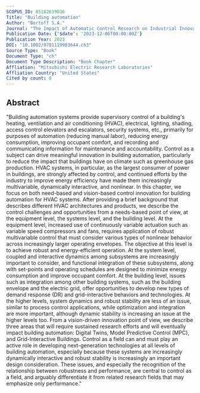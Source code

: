 ```yaml
---
SCOPUS_ID: 85182619036
Title: "Building automation"
Author: "Bortoff S.A."
Journal: "The Impact of Automatic Control Research on Industrial Innovation: Enabling a Sustainable Future"
Publication Date: {'$date': '2023-12-06T00:00:00Z'}
Publication Year: 2023
DOI: "10.1002/9781119983644.ch3"
Source Type: "Book"
Document Type: "ch"
Document Type Description: "Book Chapter"
Affliation: "Mitsubishi Electric Research Laboratories"
Affliation Country: "United States"
Cited by count: 0
---
```


## Abstract
"Building automation systems provide supervisory control of a building's heating, ventilation and air conditioning (HVAC), electrical, lighting, shading, access control elevators and escalators, security systems, etc., primarily for purposes of automation (reducing manual labor), reducing energy consumption, improving occupant comfort, and recording and communicating information for maintenance and accountability. Control as a subject can drive meaningful innovation in building automation, particularly to reduce the impact that buildings have on climate such as greenhouse gas production. HVAC systems, in particular, as the largest consumer of power in buildings, are strongly affected by control, and continued efforts by the industry to improve energy efficiency have made them increasingly multivariable, dynamically interactive, and nonlinear. In this chapter, we focus on both need-based and vision-based control innovation for building automation for HVAC systems. After providing a brief background that describes different HVAC architectures and products, we describe the control challenges and opportunities from a needs-based point of view, at the equipment level, the systems level, and the building level. At the equipment level, increased use of continuously variable actuation such as variable speed compressors and fans, requires application of robust multivariable control that must consider various types of nonlinear behavior across increasingly larger operating envelopes. The objective at this level is to achieve robust and energy-efficient operation. At the system level, coupled and interactive dynamics among subsystems are increasingly important to consider, and functional integration of these subsystems, along with set-points and operating schedules are designed to minimize energy consumption and improve occupant comfort. At the building level, issues such as integration among other building systems, such as the building envelope and the electric grid, offer opportunities to develop new types of demand response (DR) and grid-interactive behaviors and technologies. At the higher levels, system dynamics and robust stability are less of an issue, similar to process control applications, while optimization and integration are more important, although dynamic stability is increasing an issue at the higher levels too. From a vision-driven innovation point of view, we describe three areas that will require sustained research efforts and will eventually impact building automation: Digital Twins, Model Predictive Control (MPC), and Grid-Interactive Buildings. Control as a field can and must play an active role in developing next-generation technologies at all levels of building automation, especially because these systems are increasingly dynamically interactive and robust stability is increasingly an important design consideration. These issues, and especially the recognition of the relationship between robustness and performance, are central to control as a field, and arguably differentiate it from related research fields that may emphasize only performance."
